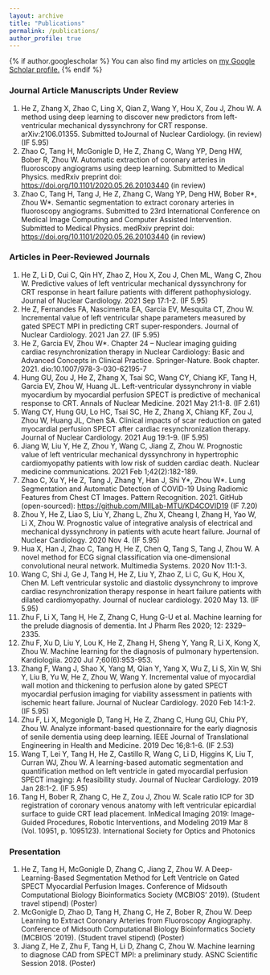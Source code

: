 ```yaml
---
layout: archive
title: "Publications"
permalink: /publications/
author_profile: true
---
```


{% if author.googlescholar %}
  You can also find my articles on <u><a href="{{author.googlescholar}}">my Google Scholar profile</a>.</u>
{% endif %}

### Journal Article Manuscripts Under Review
1. He Z, Zhang X, Zhao C, Ling X, Qian Z, Wang Y, Hou X, Zou J, Zhou W. A method using deep learning to discover new predictors from left-ventricular mechanical dyssynchrony for CRT response.  arXiv:2106.01355. Submitted toJournal of Nuclear Cardiology. (in review) (IF 5.95)
2. Zhao C, Tang H, McGonigle D, He Z, Zhang C, Wang YP, Deng HW, Bober R, Zhou W. Automatic extraction of coronary arteries in fluoroscopy angiograms using deep learning. Submitted to Medical Physics. medRxiv preprint doi: https://doi.org/10.1101/2020.05.26.20103440 (in review)
3. Zhao C, Tang H, Tang J, He Z, Zhang C, Wang YP, Deng HW, Bober R*, Zhou W*. Semantic segmentation to extract coronary arteries in fluoroscopy angiograms. Submitted to 23rd International Conference on Medical Image Computing and Computer Assisted Intervention. Submitted to Medical Physics. medRxiv preprint doi: https://doi.org/10.1101/2020.05.26.20103440 (in review)

### Articles in Peer-Reviewed Journals
1.	He Z, Li D, Cui C, Qin HY, Zhao Z, Hou X, Zou J, Chen ML, Wang C, Zhou W. Predictive values of left ventricular mechanical dyssynchrony for CRT response in heart failure patients with different pathophysiology. Journal of Nuclear Cardiology. 2021 Sep 17:1-2. (IF 5.95)
2.	He Z, Fernandes FA, Nascimenta EA, Garcia EV, Mesquita CT, Zhou W. Incremental value of left ventricular shape parameters measured by gated SPECT MPI in predicting CRT super-responders. Journal of Nuclear Cardiology. 2021 Jan 27. (IF 5.95)
3.	He Z, Garcia EV, Zhou W*. Chapter 24 – Nuclear imaging guiding cardiac resynchronization therapy in Nuclear Cardiology: Basic and Advanced Concepts in Clinical Practice. Springer-Nature. Book chapter. 2021. dio:10.1007/978-3-030-62195-7 
4.	Hung GU, Zou J, He Z, Zhang X, Tsai SC, Wang CY, Chiang KF, Tang H, Garcia EV, Zhou W, Huang JL. Left-ventricular dyssynchrony in viable myocardium by myocardial perfusion SPECT is predictive of mechanical response to CRT. Annals of Nuclear Medicine. 2021 May 21:1-8. (IF 2.61)
5.	Wang CY, Hung GU, Lo HC, Tsai SC, He Z, Zhang X, Chiang KF, Zou J, Zhou W, Huang JL, Chen SA. Clinical impacts of scar reduction on gated myocardial perfusion SPECT after cardiac resynchronization therapy. Journal of Nuclear Cardiology. 2021 Aug 19:1-9. (IF 5.95)
6.	Jiang W, Liu Y, He Z, Zhou Y, Wang C, Jiang Z, Zhou W. Prognostic value of left ventricular mechanical dyssynchrony in hypertrophic cardiomyopathy patients with low risk of sudden cardiac death. Nuclear medicine communications. 2021 Feb 1;42(2):182-189. 
7.	Zhao C, Xu Y, He Z, Tang J, Zhang Y, Han J, Shi Y*, Zhou W*. Lung Segmentation and Automatic Detection of COVID-19 Using Radiomic Features from Chest CT Images. Pattern Recognition. 2021. GitHub (open-sourced): https://github.com/MIILab-MTU/KD4COVID19 (IF 7.20)
8.	Zhou Y, He Z, Liao S, Liu Y, Zhang L, Zhu X, Cheang I, Zhang H, Yao W, Li X, Zhou W. Prognostic value of integrative analysis of electrical and mechanical dyssynchrony in patients with acute heart failure. Journal of Nuclear Cardiology. 2020 Nov 4. (IF 5.95)
9.	Hua X, Han J, Zhao C, Tang H, He Z, Chen Q, Tang S, Tang J, Zhou W. A novel method for ECG signal classification via one-dimensional convolutional neural network. Multimedia Systems. 2020 Nov 11:1-3. 
10.	Wang C, Shi J, Ge J, Tang H, He Z, Liu Y, Zhao Z, Li C, Gu K, Hou X, Chen M. Left ventricular systolic and diastolic dyssynchrony to improve cardiac resynchronization therapy response in heart failure patients with dilated cardiomyopathy. Journal of nuclear cardiology. 2020 May 13. (IF 5.95)
11.	Zhu F, Li X, Tang H, He Z, Zhang C, Hung G-U et al. Machine learning for the prelude diagnosis of dementia. Int J Pharm Res 2020; 12: 2329–2335. 
12.	Zhu F, Xu D, Liu Y, Lou K, He Z, Zhang H, Sheng Y, Yang R, Li X, Kong X, Zhou W. Machine learning for the diagnosis of pulmonary hypertension. Kardiologiia. 2020 Jul 7;60(6):953-953.
13.	Zhang F, Wang J, Shao X, Yang M, Qian Y, Yang X, Wu Z, Li S, Xin W, Shi Y, Liu B, Yu W, He Z, Zhou W, Wang Y. Incremental value of myocardial wall motion and thickening to perfusion alone by gated SPECT myocardial perfusion imaging for viability assessment in patients with ischemic heart failure. Journal of Nuclear Cardiology. 2020 Feb 14:1-2. (IF 5.95)
14.	Zhu F, Li X, Mcgonigle D, Tang H, He Z, Zhang C, Hung GU, Chiu PY, Zhou W. Analyze informant-based questionnaire for the early diagnosis of senile dementia using deep learning. IEEE Journal of Translational Engineering in Health and Medicine. 2019 Dec 16;8:1-6. (IF 2.53)
15.	Wang T, Lei Y, Tang H, He Z, Castillo R, Wang C, Li D, Higgins K, Liu T, Curran WJ, Zhou W. A learning-based automatic segmentation and quantification method on left ventricle in gated myocardial perfusion SPECT imaging: A feasibility study. Journal of Nuclear Cardiology. 2019 Jan 28:1-2. (IF 5.95)
16.	Tang H, Bober R, Zhang C, He Z, Zou J, Zhou W. Scale ratio ICP for 3D registration of coronary venous anatomy with left ventricular epicardial surface to guide CRT lead placement. InMedical Imaging 2019: Image-Guided Procedures, Robotic Interventions, and Modeling 2019 Mar 8 (Vol. 10951, p. 1095123). International Society for Optics and Photonics

### Presentation
1.	He Z, Tang H, McGonigle D, Zhang C, Jiang Z, Zhou W. A Deep-Learning-Based Segmentation Method for Left Ventricle on Gated SPECT Myocardial Perfusion Images. Conference of Midsouth Computational Biology Bioinformatics Society (MCBIOS’ 2019). (Student travel stipend) (Poster)
2.	McGonigle D, Zhao D, Tang H, Zhang C, He Z, Bober R, Zhou W. Deep Learning to Extract Coronary Arteries from Fluoroscopy Angiography. Conference of Midsouth Computational Biology Bioinformatics Society (MCBIOS ’2019). (Student travel stipend) (Poster)
3.	Jiang Z, He Z, Zhu F, Tang H, Li D, Zhang C, Zhou W. Machine learning to diagnose CAD from SPECT MPI: a preliminary study. ASNC Scientific Session 2018. (Poster)
